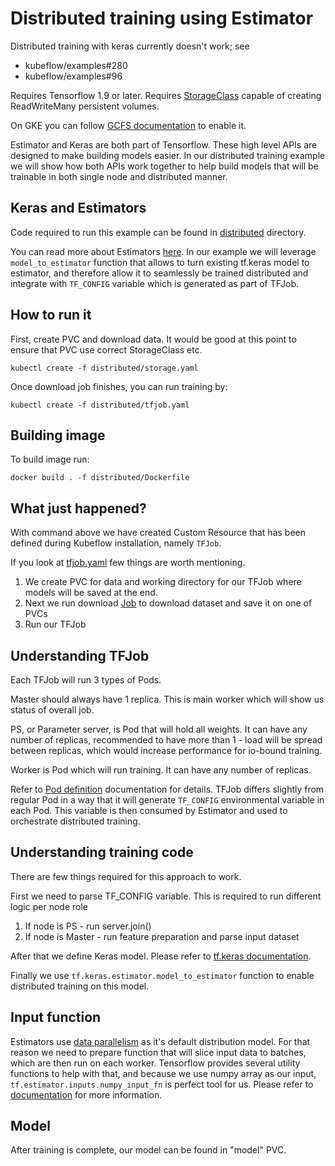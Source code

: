 # Distributed training using Estimator

Distributed training with keras currently doesn't work; see

* kubeflow/examples#280
* kubeflow/examples#96

Requires Tensorflow 1.9 or later.
Requires [StorageClass](https://kubernetes.io/docs/concepts/storage/storage-classes/) capable of creating ReadWriteMany persistent volumes.

On GKE you can follow [GCFS documentation](https://master.kubeflow.org/docs/started/getting-started-gke/#using-gcfs-with-kubeflow) to enable it.

Estimator and Keras are both part of Tensorflow. These high level APIs are designed
to make building models easier. In our distributed training example we will show how both
APIs work together to help build models that will be trainable in both single node and
distributed manner.

## Keras and Estimators

Code required to run this example can be found in [distributed](https://github.com/kubeflow/examples/tree/master/github_issue_summarization/distributed) directory.

You can read more about Estimators [here](https://www.tensorflow.org/guide/estimators).
In our example we will leverage `model_to_estimator` function that allows to turn existing tf.keras model to estimator, and therefore allow it to
seamlessly be trained distributed and integrate with `TF_CONFIG` variable which is generated as part of TFJob.

## How to run it

First, create PVC and download data. It would be good at this point to ensure that PVC use correct StorageClass etc.

```
kubectl create -f distributed/storage.yaml
```

Once download job finishes, you can run training by:

```
kubectl create -f distributed/tfjob.yaml
```

## Building image

To build image run:

```
docker build . -f distributed/Dockerfile
```

## What just happened?

With command above we have created Custom Resource that has been defined during Kubeflow
installation, namely `TFJob`.

If you look at [tfjob.yaml](https://github.com/kubeflow/examples/blob/master/github_issue_summarization/distributed/tfjob.yaml) few things are worth mentioning.

1. We create PVC for data and working directory for our TFJob where models will be saved at the end.
2. Next we run download [Job](https://kubernetes.io/docs/concepts/workloads/controllers/jobs-run-to-completion/) to download dataset and save it on one of PVCs
3. Run our TFJob

## Understanding TFJob

Each TFJob will run 3 types of Pods.

Master should always have 1 replica. This is main worker which will show us status of overall job.

PS, or Parameter server, is Pod that will hold all weights. It can have any number of replicas, recommended to have more than 1 - load will be spread between replicas, which would increase performance for io-bound training.

Worker is Pod which will run training. It can have any number of replicas.

Refer to [Pod definition](https://kubernetes.io/docs/concepts/workloads/pods/pod/) documentation for details.
TFJob differs slightly from regular Pod in a way that it will generate `TF_CONFIG` environmental variable in each Pod.
This variable is then consumed by Estimator and used to orchestrate distributed training.

## Understanding training code

There are few things required for this approach to work.

First we need to parse TF_CONFIG variable. This is required to run different logic per node role

1. If node is PS - run server.join()
2. If node is Master - run feature preparation and parse input dataset

After that we define Keras model. Please refer to [tf.keras documentation](https://www.tensorflow.org/guide/keras).

Finally we use `tf.keras.estimator.model_to_estimator` function to enable distributed training on this model.

## Input function

Estimators use [data parallelism](https://en.wikipedia.org/wiki/Data_parallelism) as it's default distribution model.
For that reason we need to prepare function that will slice input data to batches, which are then run on each worker.
Tensorflow provides several utility functions to help with that, and because we use numpy array as our input, `tf.estimator.inputs.numpy_input_fn` is perfect
tool for us. Please refer to [documentation](https://www.tensorflow.org/guide/premade_estimators#create_input_functions) for more information.

## Model

After training is complete, our model can be found in "model" PVC.
